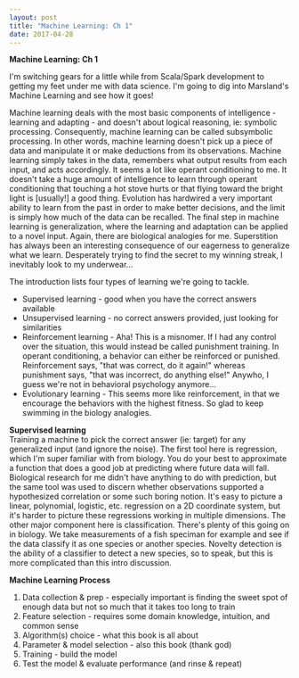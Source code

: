 ```yaml
---
layout: post
title: "Machine Learning: Ch 1"
date: 2017-04-28
---
```

<b>Machine Learning: Ch 1</b>

I'm switching gears for a little while from Scala/Spark development to getting my feet under me with data science. I'm going to dig into Marsland's Machine Learning and see how it goes!  

Machine learning deals with the most basic components of intelligence - learning and adapting - and doesn't about logical reasoning, ie: symbolic processing. Consequently, machine learning can be called subsymbolic processing. In other words, machine learning doesn't pick up a piece of data and manipulate it or make deductions from its observations. Machine learning simply takes in the data, remembers what output results from each input, and acts accordingly. It seems a lot like operant conditioning to me. It doesn't take a huge amount of intelligence to learn through operant conditioning that touching a hot stove hurts or that flying toward the bright light is \[usually!\] a good thing. Evolution has hardwired a very important ability to learn from the past in order to make better decisions, and the limit is simply how much of the data can be recalled. The final step in machine learning is generalization, where the learning and adaptation can be applied to a novel input. Again, there are biological analogies for me. Superstition has always been an interesting consequence of our eagerness to generalize what we learn. Desperately trying to find the secret to my winning streak, I inevitably look to my underwear...  

The introduction lists four types of learning we're going to tackle.
<ul><li>Supervised learning - good when you have the correct answers available </li>
<li>Unsupervised learning - no correct answers provided, just looking for similarities </li>
<li>Reinforcement learning - Aha! This is a misnomer. If I had any control over the situation, this would instead be called punishment training. In operant conditioning, a behavior can either be reinforced or punished. Reinforcement says, "that was correct, do it again!" whereas punishment says, "that was incorrect, do anything else!" Anywho, I guess we're not in behavioral psychology anymore...</li>
<li>Evolutionary learning - This seems more like reinforcement, in that we encourage the behaviors with the highest fitness. So glad to keep swimming in the biology analogies.</li></ul>  

<b>Supervised learning</b>  
Training a machine to pick the correct answer (ie: target) for any generalized input (and ignore the noise). The first tool here is regression, which I'm super familiar with from biology. You do your best to approximate a function that does a good job at predicting where future data will fall. Biological research for me didn't have anything to do with prediction, but the same tool was used to discern whether observations supported a hypothesized correlation or some such boring notion. It's easy to picture a linear, polynomial, logistic, etc. regression on a 2D coordinate system, but it's harder to picture these regressions working in multiple dimensions. The other major component here is classification. There's plenty of this going on in biology. We take measurements of a fish speciman for example and see if the data classify it as one species or another species. Novelty detection is the ability of a classifier to detect a new species, so to speak, but this is more complicated than this intro discussion.  

<b>Machine Learning Process</b>
<ol><li>Data collection & prep - especially important is finding the sweet spot of enough data but not so much that it takes too long to train</li>
<li>Feature selection - requires some domain knowledge, intuition, and common sense</li>
<li>Algorithm(s) choice - what this book is all about</li>
<li>Parameter & model selection - also this book (thank god)</li>
<li>Training - build the model</li>
<li>Test the model & evaluate performance (and rinse & repeat)</li></ol>
